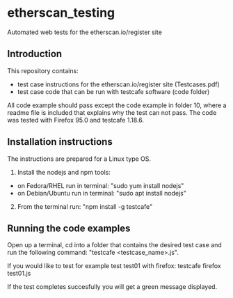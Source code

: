 # etherscan_testing
Automated web tests for the etherscan.io/register site


Introduction
------------

This repository contains:
- test case instructions for the etherscan.io/register site (Testcases.pdf)
- test case code that can be run with testcafe software (code folder)

All code example should pass except the code example in folder 10, where a
readme file is included that explains why the test can not pass. The code
was tested with Firefox 95.0 and testcafe 1.18.6. 


Installation instructions
-------------------------
The instructions are prepared for a Linux type OS.

1. Install the nodejs and npm tools:
- on Fedora/RHEL run in terminal: "sudo yum install nodejs"
- on Debian/Ubuntu run in terminal: "sudo apt install nodejs"

2. From the terminal run: "npm install -g testcafe"


Running the code examples
-------------------------

Open up a terminal, cd into a folder that contains the desired test case
and run the following command: "testcafe <browser> <testcase_name>.js".

If you would like to test for example test test01 with firefox:
testcafe firefox test01.js

If the test completes succesfully you will get a green message displayed.
